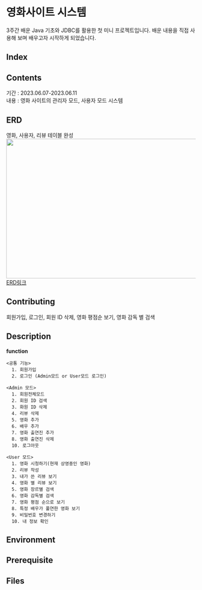 # 영화사이트 시스템
 
 
3주간 배운 Java 기초와 JDBC를 활용한 첫 미니 프로젝트입니다.
배운 내용을 직접 사용해 보며 배우고자 시작하게 되었습니다.

## Index






## Contents
기간 : 2023.06.07-2023.06.11 <br/>
내용 : 영화 사이트의 관리자 모드, 사용자 모드 시스템

## ERD
영화, 사용자, 리뷰 테이블 완성
<img src="https://github.com/sesam-me/PlayData_BootCamp/assets/122416681/c76aa14a-d5c2-4ca2-8a25-a3abc5f7b410"  width="700" height="370"> <br/>
[ERD링크](https://www.erdcloud.com/d/Zjxy3xfjEpDhucjbk)


## Contributing
회원가입, 로그인, 회원 ID 삭제, 영화 평점순 보기, 영화 감독 별 검색


## Description
**function**

    <공통 기능>
      1. 회원가입
      2. 로그인 (Admin모드 or User모드 로그인)
    
    <Admin 모드>
      1. 회원전체모드
      2. 회원 ID 검색
      3. 화원 ID 삭제
      4. 리뷰 삭제
      5. 영화 추가
      6. 배우 추가
      7. 영화 출연진 추가
      8. 영화 출연진 삭제
      10. 로그아웃
    
    <User 모드>
      1. 영화 시청하기(현재 상영중인 영화)
      2. 리뷰 작성
      3. 내가 쓴 리뷰 보기
      4. 영화 별 리뷰 보기
      5. 영화 장르별 검색
      6. 영화 감독별 검색
      7. 영화 평점 순으로 보기
      8. 특정 배우가 풀연한 영화 보기
      9. 비밀번호 변경하기
      10. 내 정보 확인



## Environment

## Prerequisite

## Files
